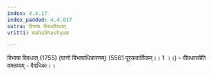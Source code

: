 ```yaml
---
index: 4.4.17
index_padded: 4.4.017
sutra: विभाषा विवधवीवधात्‌
vritti: mahabhashyam

---
```

 विभाषा विवधात् (1755) (ष्ठनो विभाषाधिकरणम्) (5561 पूरकवार्तिकम्।। 1 ।।) - वीवधाच्चेति वक्तव्यम् - वैवधिकः।। 